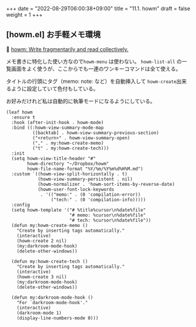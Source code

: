 +++
date = "2022-08-29T06:00:38+09:00"
title = "11.1. howm"
draft = false
weight = 1
+++

## [howm.el] お手軽メモ環境
🔗 [howm: Write fragmentarily and read collectively.](https://howm.osdn.jp/) 

メモ書きに特化した使い方なので`howm-menu` は使わない。
`howm-list-all` の一覧画面をよく使うが、ここからでも一連のワンキーコマンドは全て使える。

タイトルの行頭にタグ（memo: note: など）を自動挿入して `howm-create`出来るように設定していて色付もしている。

お好みだけれど私は自動的に執筆モードになるようにしている。

```elisp
(leaf howm
  :ensure t
  :hook (after-init-hook . howm-mode)
  :bind ((:howm-view-summary-mode-map
		  ([backtab] . howm-view-summary-previous-section)
		  ("<return>" . howm-view-summary-open)
		  ("," . my:howm-create-memo)
		  ("t" . my:howm-create-tech)))
  :init
  (setq howm-view-title-header "#"
		howm-directory "~/Dropbox/howm"
		howm-file-name-format "%Y/%m/%Y%m%d%H%M.md")
  :custom `((howm-view-split-horizontally . t)
			(howm-view-summary-persistent . nil)
			(howm-normalizer . 'howm-sort-items-by-reverse-date)
			(howm-user-font-lock-keywords
			 . '(("memo:" . (0 'compilation-error))
				 ("tech:" . (0 'compilation-info)))))
  :config
  (setq howm-template '("# %title%cursor\n%date%file"
						"# memo: %cursor\n%date%file"
						"# tech: %cursor\n%date%file"))
  (defun my:howm-create-memo ()
    "Create by inserting tags automatically."
	(interactive)
	(howm-create 2 nil)
	(my:darkroom-mode-hook)
	(delete-other-windows))

  (defun my:howm-create-tech ()
    "Create by inserting tags automatically."
	(interactive)
	(howm-create 3 nil)
	(my:darkroom-mode-hook)
	(delete-other-windows))

  (defun my:darkroom-mode-hook ()
	"For `darkroom-mode-hook'."
	(interactive)
	(darkroom-mode 1)
	(display-line-numbers-mode 0)))
```
